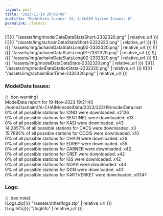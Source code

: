 ```yaml
---
layout: post
title: "2023-11-19 20:00:00"
subtitle: "ModelData Issues: 13; A-CHAIM System Issues: 0"
permalink: /latest/
---
```


![]({{ "/assets/img/modelDataDataStatsShort-2332320.png" | relative_url }})
![]({{ "/assets/img/achaimDataStatsShort-2332320.png" | relative_url }})
![]({{ "/assets/img/achaimDataStatsLong00-2332320.png" | relative_url }})
![]({{ "/assets/img/achaimDataStatsLong01-2332320.png" | relative_url }})
![]({{ "/assets/img/achaimDataStatsLong02-2332320.png" | relative_url }})
![]({{ "/assets/img/modelDataDataStats-2332320.png" | relative_url }})
![]({{ "/assets/img/modelDataStationStats-2332320.png" | relative_url }})
![]({{ "/assets/img/achaimRunTime-2332320.png" | relative_url }})


### ModelData Issues:  
  
{: .box-warning}  
 ModelData report for 19-Nov-2023 19:21:40   
 /home2/achaim1/A-CHAIM/modelData/2023/323/19/modelData.mat   
 0% of all possible stations for IONO were downloaded. x2126   
 0% of all possible stations for SENTINEL were downloaded. x13   
 0% of all possible stations for KASI were downloaded. x43   
 14.2857% of all possible stations for CACS were downloaded. x3   
 15.7895% of all possible stations for CDDIS were downloaded. x10   
 0% of all possible stations for CHAIN were downloaded. x26   
 0% of all possible stations for EUREF were downloaded. x35   
 0% of all possible stations for GARNER were downloaded. x42   
 0% of all possible stations for GREF were downloaded. x42   
 0% of all possible stations for IGS were downloaded. x42   
 0% of all possible stations for NOAA were downloaded. x43   
 0% of all possible stations for QGN were downloaded. x43   
 0% of all possible stations for KARTVERKET were downloaded. x6347   
  


### Logs:  
  
{: .box-note}  
[Logs.zip]({{ "/assets/other/logs.zip" | relative_url }})  
[Log Info]({{ "/logInfo" | relative_url }})  
